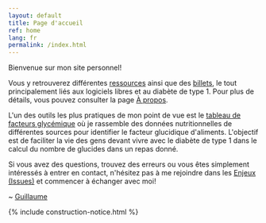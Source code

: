 ```yaml
---
layout: default
title: Page d'accueil
ref: home
lang: fr
permalink: /index.html
---
```

Bienvenue sur mon site personnel!

Vous y retrouverez différentes [ressources](../ressources.html) ainsi que des [billets](../mes-billets.html), le tout principalement liés aux logiciels libres et au diabète de type 1.
Pour plus de détails, vous pouvez consulter la page [À propos](../apropos.html).

L'un des outils les plus pratiques de mon point de vue est le [tableau de facteurs glycémique](../diabete/facteurs-glucidiques.html) où je rassemble des données nutritionnelles de différentes sources pour identifier le facteur glucidique d'aliments.
L'objectif est de faciliter la vie des gens devant vivre avec le diabète de type 1 dans le calcul du nombre de glucides dans un repas donné.

Si vous avez des questions, trouvez des erreurs ou vous êtes simplement intéressés à entrer en contact, n'hésitez pas à me rejoindre dans les [Enjeux (Issues)](https://github.com/gcharest/gcharest.github.io/issues) et commencer à échanger avec moi!

~ [Guillaume](https://twitter.com/GuillCharest)

{% include construction-notice.html %}
